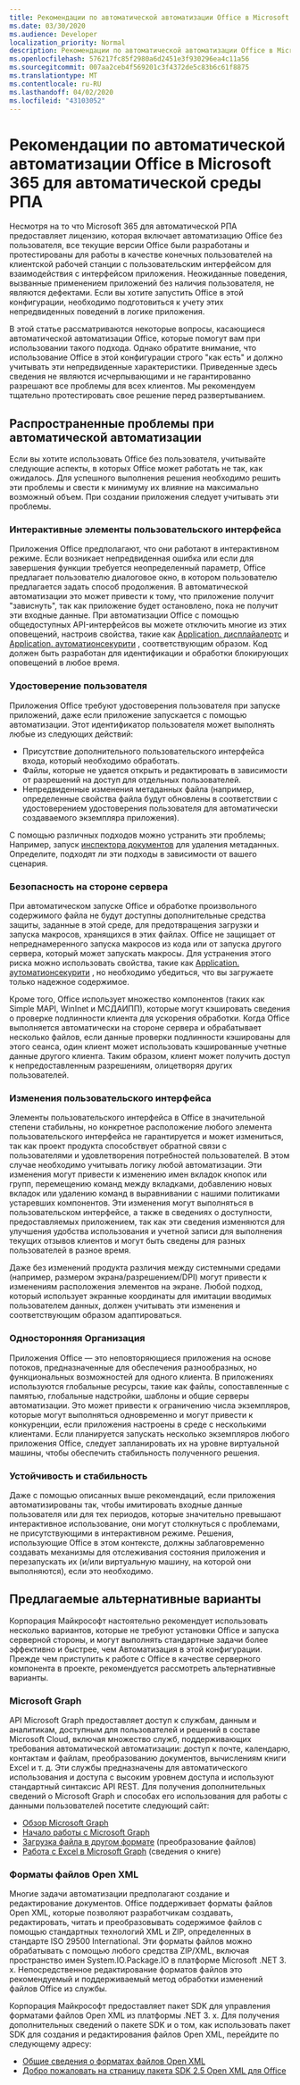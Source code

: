 ```yaml
---
title: Рекомендации по автоматической автоматизации Office в Microsoft 365 для автоматической среды РПА
ms.date: 03/30/2020
ms.audience: Developer
localization_priority: Normal
description: Рекомендации по автоматической автоматизации Office в Microsoft 365 для автоматической среды РПА.
ms.openlocfilehash: 576217fc85f2980a6d2451e3f930296ea4c11a56
ms.sourcegitcommit: 007aa2ceb4f569201c3f4372de5c83b6c61f8875
ms.translationtype: MT
ms.contentlocale: ru-RU
ms.lasthandoff: 04/02/2020
ms.locfileid: "43103052"
---
```

# <a name="considerations-for-unattended-automation-of-office-in-the-microsoft-365-for-unattended-rpa-environment"></a>Рекомендации по автоматической автоматизации Office в Microsoft 365 для автоматической среды РПА

Несмотря на то что Microsoft 365 для автоматической РПА предоставляет лицензию, которая включает автоматизацию Office без пользователя, все текущие версии Office были разработаны и протестированы для работы в качестве конечных пользователей на клиентской рабочей станции с пользовательским интерфейсом для взаимодействия с интерфейсом приложения. Неожиданные поведения, вызванные применением приложений без наличия пользователя, не являются дефектами. Если вы хотите запустить Office в этой конфигурации, необходимо подготовиться к учету этих непредвиденных поведений в логике приложения.

В этой статье рассматриваются некоторые вопросы, касающиеся автоматической автоматизации Office, которые помогут вам при использовании такого подхода. Однако обратите внимание, что использование Office в этой конфигурации строго "как есть" и должно учитывать эти непредвиденные характеристики. Приведенные здесь сведения не являются исчерпывающими и не гарантированно разрешают все проблемы для всех клиентов. Мы рекомендуем тщательно протестировать свое решение перед развертыванием.

## <a name="common-problems-in-unattended-automation"></a>Распространенные проблемы при автоматической автоматизации

Если вы хотите использовать Office без пользователя, учитывайте следующие аспекты, в которых Office может работать не так, как ожидалось. Для успешного выполнения решения необходимо решить эти проблемы и свести к минимуму их влияние на максимально возможный объем. При создании приложения следует учитывать эти проблемы.

### <a name="interactive-ui-elements"></a>Интерактивные элементы пользовательского интерфейса

Приложения Office предполагают, что они работают в интерактивном режиме. Если возникает непредвиденная ошибка или если для завершения функции требуется неопределенный параметр, Office предлагает пользователю диалоговое окно, в котором пользователю предлагается задать способ продолжения. В автоматической автоматизации это может привести к тому, что приложение получит "зависнуть", так как приложение будет остановлено, пока не получит эти входные данные. При автоматизации Office с помощью общедоступных API-интерфейсов вы можете отключить многие из этих оповещений, настроив свойства, такие как [Application. дисплайалертс](https://docs.microsoft.com/office/vba/api/word.application.displayalerts) и [Application. аутоматионсекурити](https://docs.microsoft.com/office/vba/api/word.application.automationsecurity) , соответствующим образом. Код должен быть разработан для идентификации и обработки блокирующих оповещений в любое время.

### <a name="user-identity"></a>Удостоверение пользователя

Приложения Office требуют удостоверения пользователя при запуске приложений, даже если приложение запускается с помощью автоматизации. Этот идентификатор пользователя может выполнять любые из следующих действий:

- Присутствие дополнительного пользовательского интерфейса входа, который необходимо обработать.
- Файлы, которые не удается открыть и редактировать в зависимости от разрешений на доступ для отдельных пользователей.
- Непредвиденные изменения метаданных файла (например, определенные свойства файла будут обновлены в соответствии с удостоверением удостоверения пользователя для автоматически создаваемого экземпляра приложения).

С помощью различных подходов можно устранить эти проблемы; Например, запуск [инспектора документов](https://docs.microsoft.com/office/vba/library-reference/concepts/using-the-document-inspector) для удаления метаданных. Определите, подходят ли эти подходы в зависимости от вашего сценария.

### <a name="server-side-security"></a>Безопасность на стороне сервера

При автоматическом запуске Office и обработке произвольного содержимого файла не будут доступны дополнительные средства защиты, заданные в этой среде, для предотвращения загрузки и запуска макросов, хранящихся в этих файлах. Office не защищает от непреднамеренного запуска макросов из кода или от запуска другого сервера, который может запускать макросы. Для устранения этого риска можно использовать свойства, такие как [Application. аутоматионсекурити](https://docs.microsoft.com/office/vba/api/word.application.automationsecurity) , но необходимо убедиться, что вы загружаете только надежное содержимое.

Кроме того, Office использует множество компонентов (таких как Simple MAPI, WinInet и МСДАИПП), которые могут кэшировать сведения о проверке подлинности клиента для ускорения обработки. Когда Office выполняется автоматически на стороне сервера и обрабатывает несколько файлов, если данные проверки подлинности кэшированы для этого сеанса, один клиент может использовать кэшированные учетные данные другого клиента. Таким образом, клиент может получить доступ к непредоставленным разрешениям, олицетворяя других пользователей.

### <a name="ui-changes"></a>Изменения пользовательского интерфейса

Элементы пользовательского интерфейса в Office в значительной степени стабильны, но конкретное расположение любого элемента пользовательского интерфейса не гарантируется и может измениться, так как проект продукта способствует обратной связи с пользователями и удовлетворения потребностей пользователей. В этом случае необходимо учитывать логику любой автоматизации. Эти изменения могут привести к изменению имен вкладок кнопок или групп, перемещению команд между вкладками, добавлению новых вкладок или удалению команд в выравнивании с нашими политиками устаревших компонентов. Эти изменения могут выполняться в пользовательском интерфейсе, а также в сведениях о доступности, предоставляемых приложением, так как эти сведения изменяются для улучшения удобства использования и учетной записи для выполнения текущих отзывов клиентов и могут быть сведены для разных пользователей в разное время.

Даже без изменений продукта различия между системными средами (например, размером экрана/разрешением/DPI) могут привести к изменениям расположения элементов на экране. Любой подход, который использует экранные координаты для имитации вводимых пользователем данных, должен учитывать эти изменения и соответствующим образом адаптироваться.

### <a name="single-threading"></a>Односторонняя Организация

Приложения Office — это неповторяющиеся приложения на основе потоков, предназначенные для обеспечения разнообразных, но функциональных возможностей для одного клиента. В приложениях используются глобальные ресурсы, такие как файлы, сопоставленные с памятью, глобальные надстройки, шаблоны и общие серверы автоматизации. Это может привести к ограничению числа экземпляров, которые могут выполняться одновременно и могут привести к конкуренции, если приложения настроены в среде с несколькими клиентами. Если планируется запускать несколько экземпляров любого приложения Office, следует запланировать их на уровне виртуальной машины, чтобы обеспечить стабильность полученного решения.

### <a name="resiliency-and-stability"></a>Устойчивость и стабильность

Даже с помощью описанных выше рекомендаций, если приложения автоматизированы так, чтобы имитировать входные данные пользователя или для тех периодов, которые значительно превышают интерактивное использование, они могут столкнуться с проблемами, не присутствующими в интерактивном режиме. Решения, использующие Office в этом контексте, должны заблаговременно создавать механизмы для отслеживания состояния приложения и перезапускать их (и/или виртуальную машину, на которой они выполняются), если это необходимо.

## <a name="suggested-alternatives"></a>Предлагаемые альтернативные варианты

Корпорация Майкрософт настоятельно рекомендует использовать несколько вариантов, которые не требуют установки Office и запуска серверной стороны, и могут выполнять стандартные задачи более эффективно и быстрее, чем Автоматизация в этой конфигурации. Прежде чем приступить к работе с Office в качестве серверного компонента в проекте, рекомендуется рассмотреть альтернативные варианты.

### <a name="microsoft-graph"></a>Microsoft Graph

API Microsoft Graph предоставляет доступ к службам, данным и аналитикам, доступным для пользователей и решений в составе Microsoft Cloud, включая множество служб, поддерживающих требования автоматической автоматизации: доступ к почте, календарю, контактам и файлам, преобразованию документов, вычислениям книги Excel и т. д. Эти службы предназначены для автоматического использования и доступа с высоким уровнем доступа и используют стандартный синтаксис API REST. Для получения дополнительных сведений о Microsoft Graph и способах его использования для работы с данными пользователей посетите следующий сайт:

- [Обзор Microsoft Graph](https://docs.microsoft.com/graph/overview) 
- [Начало работы с Microsoft Graph](https://developer.microsoft.com/graph/get-started)
- [Загрузка файла в другом формате](https://docs.microsoft.com/graph/api/driveitem-get-content-format?view=graph-rest-1.0&tabs=http) (преобразование файлов)
- [Работа с Excel в Microsoft Graph](https://docs.microsoft.com/graph/api/resources/excel?view=graph-rest-1.0) (сведения о книге)

### <a name="open-xml-file-formats"></a>Форматы файлов Open XML

Многие задачи автоматизации предполагают создание и редактирование документов. Office поддерживает форматы файлов Open XML, которые позволяют разработчикам создавать, редактировать, читать и преобразовывать содержимое файлов с помощью стандартных технологий XML и ZIP, определенных в стандарте ISO 29500 International. Эти форматы файлов можно обрабатывать с помощью любого средства ZIP/XML, включая пространство имен System.IO.Package.IO в платформе Microsoft .NET 3. x. Непосредственное редактирование форматов файлов это рекомендуемый и поддерживаемый метод обработки изменений файлов Office из службы.

Корпорация Майкрософт предоставляет пакет SDK для управления форматами файлов Open XML из платформы .NET 3. x. Для получения дополнительных сведений о пакете SDK и о том, как использовать пакет SDK для создания и редактирования файлов Open XML, перейдите по следующему адресу:

- [Общие сведения о форматах файлов Open XML](https://docs.microsoft.com/office/open-xml/understanding-the-open-xml-file-formats)
- [Добро пожаловать на страницу пакета SDK 2.5 Open XML для Office](https://docs.microsoft.com/office/open-xml/open-xml-sdk)

